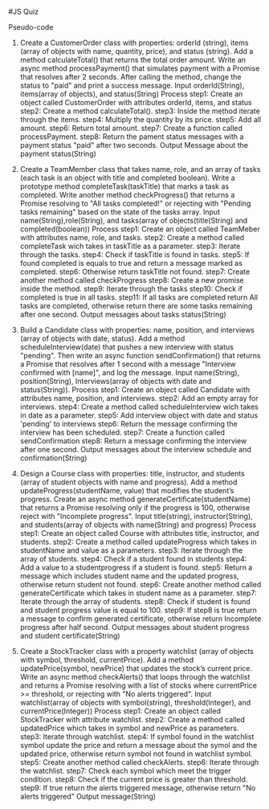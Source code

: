 #JS Quiz

Pseudo-code
1) Create a CustomerOrder class with properties: orderId (string), items (array of objects with name, quantity, price), and status (string). Add a method calculateTotal() that returns the total order amount. Write an async method processPayment() that simulates payment with a Promise that resolves after 2 seconds. After calling the method, change the status to "paid" and print a success message.
Input
   orderId(String), items(array of objects), and status(String)
Process
   step1: Create an object called CustomerOrder with attributes orderId, items, and status
   step2: Create a method calculateTotal().
   step3: Inside the method iterate through the items.
   step4: Multiply the quantity by its price.
   step5: Add all amount.
   step6: Return total amount.
   step7: Create a function called processPayment.
   step8: Return the pament status messages  with a payment status "paid" after two seconds.
Output
   Message about the payment status(String)
   
2) Create a TeamMember class that takes name, role, and an array of tasks (each task is an object with title and completed boolean). Write a prototype method completeTask(taskTitle) that marks a task as completed. Write another method checkProgress() that returns a Promise resolving to "All tasks completed!" or rejecting with "Pending tasks remaining" based on the state of the tasks array.
Input
   name(String),role(String), and tasks(array of objects(title(String) and completed(boolean))
Process
  step1: Create an object called TeamMeber with attributes name, role, and tasks.
  step2: Create a method called completeTask wich takes in taskTitle as a parameter.
  step3: Iterate through the tasks.
  step4: Check if taskTitle is found in tasks.
  step5: If found completed is equals to true and return a message marked as completed.
  step6: Otherwise return  taskTitle not found.
  step7: Create another method called checkProgress
  step8: Create a new promise inside the method.
  step9: Iterate through the tasks
  step10: Check if completed is true in all tasks.
  step11: If all tasks are completed return All tasks are completed, otherwise return there are some tasks remaining after one second.
Output
 messages about tasks status(String)

3) Build a Candidate class with properties: name, position, and interviews (array of objects with date, status). Add a method scheduleInterview(date) that pushes a new interview with status "pending". Then write an async function sendConfirmation() that returns a Promise that resolves after 1 second with a message "Interview confirmed with [name]", and log the message.
Input
  name(String), position(String), Interviews(array of objects with date and status(String)).
Process
   step1: Create an object called Candidate with attributes name, position, and interviews.
   step2: Add an empty array for interviews.
   step4: Create a method called scheduleInterview wich takes in date as a parameter.
   step5: Add interview object with date and status 'pending' to interviews
   step6: Return the message confirming the interview has been scheduled.
   step7: Create a function called sendConfirmation
   step8: Return a message confirming the interview after one second.
Output
  messages about the interview schedule and confirmation(String)

4) Design a Course class with properties: title, instructor, and students (array of student objects with name and progress). Add a method updateProgress(studentName, value) that modifies the student’s progress. Create an async method generateCertificate(studentName) that returns a Promise resolving only if the progress is 100, otherwise reject with "Incomplete progress".
   Input
     title(string), instructor(String), and students(array of objects with name(String) and progress)
   Process
     step1: Create an object called Course with attributes  title, instructor, and students.
     step2: Create a method called updateProgress which takes in studentName and value as a parameters.
     step3: Iterate through the array of students.
     step4: Check if a student found in students
     step4: Add a value to a studentprogress if a student is found.
     step5: Return a message which includes student name and the updated progress, otherwise return student not found.
     step6: Create another method called generateCertificate which takes in student name as a parameter.
     step7: Iterate through the array of students.
     step8: Check if student is found and student progress value is equal to 100.
     step9: If step8 is true return a message to confirm generated certificate, otherwise return Incomplete progress after half second.
   Output
    messages about student progress and student certificate(String)

 5) Create a StockTracker class with a property watchlist (array of objects with symbol, threshold, currentPrice). Add a method updatePrice(symbol, newPrice) that updates the stock’s current price. Write an async method checkAlerts() 
      that loops through the watchlist and returns a Promise resolving with a list of stocks where currentPrice >= threshold, or rejecting with "No alerts triggered".
   Input
     watchlist(array of objects with symbol(string), threshold(Integer), and currentPrice(Integer))
   Process
     step1: Create an object called StockTracker with attribute watchlist.
     step2: Create a method called updatedPrice which takes in symbol and newPrice as parameters.
     step3: Iterate through watchlist.
     step4: If symbol found in the watchlist symbol update the price and return a message about the symol and the updated price, otherwise return symbol not found in watchlist symbol.
     step5: Create another method called checkAlerts.
     step6: Iterate through the watchlist.
     step7: Check each symbol which meet the trigger condition.
     step8: Check if the current price is greater than threshold.
     step9: If true return the alerts triggered message, otherwise  return "No alerts triggered"
  Output
   message(String)
